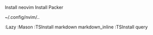Install neovim
Install Packer

<!--This is directoy  -->

~/.config/nvim/..

:Lazy
:Mason
:TSInstall markdown markdown_inline
:TSInstall query
